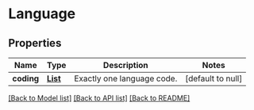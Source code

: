 # Language
## Properties

Name | Type | Description | Notes
------------ | ------------- | ------------- | -------------
**coding** | [**List**](Language_coding.md) | Exactly one language code. | [default to null]

[[Back to Model list]](../README.md#documentation-for-models) [[Back to API list]](../README.md#documentation-for-api-endpoints) [[Back to README]](../README.md)

